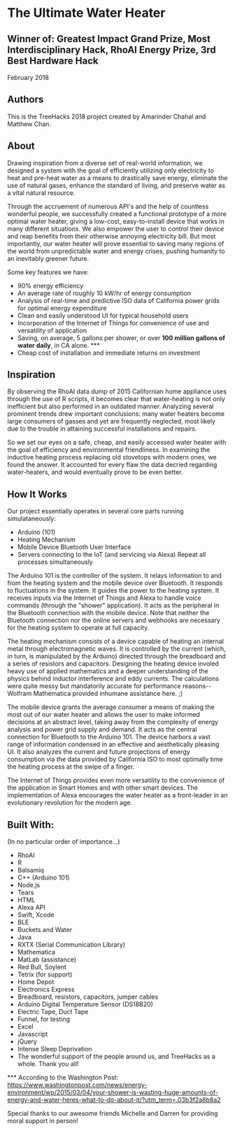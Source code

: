 # The Ultimate Water Heater

## Winner of: Greatest Impact Grand Prize, Most Interdisciplinary Hack, RhoAI Energy Prize, 3rd Best Hardware Hack

February 2018

## Authors

This is the TreeHacks 2018 project created by Amarinder Chahal and Matthew Chan.

## About

Drawing inspiration from a diverse set of real-world information, we designed a system with the goal of efficiently utilizing only electricity to heat and pre-heat water as a means to drastically save energy, eliminate the use of natural gases, enhance the standard of living, and preserve water as a vital natural resource.

Through the accruement of numerous API's and the help of countless wonderful people, we successfully created a functional prototype of a more optimal water heater, giving a low-cost, easy-to-install device that works in many different situations. We also empower the user to control their device and reap benefits from their otherwise annoying electricity bill. But most importantly, our water heater will prove essential to saving many regions of the world from unpredictable water and energy crises, pushing humanity to an inevitably greener future.

Some key features we have:

- 90% energy efficiency
- An average rate of roughly 10 kW/hr of energy consumption
- Analysis of real-time and predictive ISO data of California power grids for optimal energy expenditure
- Clean and easily understood UI for typical household users
- Incorporation of the Internet of Things for convenience of use and versatility of application
- Saving, on average, 5 gallons per shower, or over **__100 million gallons of water daily__**, in CA alone. ***
- Cheap cost of installation and immediate returns on investment

## Inspiration

By observing the RhoAI data dump of 2015 Californian home appliance uses through the use of R scripts, it becomes clear that water-heating is not only inefficient but also performed in an outdated manner. Analyzing several prominent trends drew important conclusions: many water heaters become large consumers of gasses and yet are frequently neglected, most likely due to the trouble in attaining successful installations and repairs. 

So we set our eyes on a safe, cheap, and easily accessed water heater with the goal of efficiency and environmental friendliness. In examining the inductive heating process replacing old stovetops with modern ones, we found the answer. It accounted for every flaw the data decried regarding water-heaters, and would eventually prove to be even better.

## How It Works

Our project essentially operates in several core parts running simulataneously:

- Arduino (101)
- Heating Mechanism
- Mobile Device Bluetooth User Interface
- Servers connecting to the IoT (and servicing via Alexa)
    Repeat all processes simultaneously

The Arduino 101 is the controller of the system. It relays information to and from the heating system and the mobile device over Bluetooth. It responds to fluctuations in the system. It guides the power to the heating system. It receives inputs via the Internet of Things and Alexa to handle voice commands (through the "shower" application). It acts as the peripheral in the Bluetooth connection with the mobile device. Note that neither the Bluetooth connection nor the online servers and webhooks are necessary for the heating system to operate at full capacity.

The heating mechanism consists of a device capable of heating an internal metal through electromagnetic waves. It is controlled by the current (which, in turn, is manipulated by the Arduino) directed through the breadboard and a series of resistors and capacitors. Designing the heating device involed heavy use of applied mathematics and a deeper understanding of the physics behind inductor interference and eddy currents. The calculations were quite messy but mandatorily accurate for performance reasons--Wolfram Mathematica provided inhumane assistance here. ;) 

The mobile device grants the average consumer a means of making the most out of our water heater and allows the user to make informed decisions at an abstract level, taking away from the complexity of energy analysis and power grid supply and demand. It acts as the central connection for Bluetooth to the Arduino 101. The device harbors a vast range of information condensed in an effective and aesthetically pleasing UI. It also analyzes the current and future projections of energy consumption via the data provided by California ISO to most optimally time the heating process at the swipe of a finger.

The Internet of Things provides even more versatility to the convenience of the application in Smart Homes and with other smart devices. The implementation of Alexa encourages the water heater as a front-leader in an evolutionary revolution for the modern age.

## Built With:

(In no particular order of importance...)

- RhoAI
- R
- Balsamiq
- C++ (Arduino 101)
- Node.js
- Tears
- HTML
- Alexa API
- Swift, Xcode
- BLE
- Buckets and Water
- Java
- RXTX (Serial Communication Library)
- Mathematica
- MatLab (assistance)
- Red Bull, Soylent
- Tetrix (for support)
- Home Depot
- Electronics Express
- Breadboard, resistors, capacitors, jumper cables
- Arduino Digital Temperature Sensor (DS18B20)
- Electric Tape, Duct Tape
- Funnel, for testing
- Excel
- Javascript
- jQuery
- Intense Sleep Deprivation
- The wonderful support of the people around us, and TreeHacks as a whole. Thank you all!

*** According to the Washington Post: https://www.washingtonpost.com/news/energy-environment/wp/2015/03/04/your-shower-is-wasting-huge-amounts-of-energy-and-water-heres-what-to-do-about-it/?utm_term=.03b3f2a8b8a2

Special thanks to our awesome friends Michelle and Darren for providing moral support in person!
